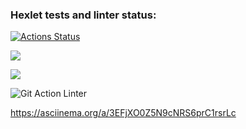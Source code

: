 ### Hexlet tests and linter status:
[![Actions Status](https://github.com/stereoyana/python-project-lvl1/workflows/hexlet-check/badge.svg)](https://github.com/stereoyana/python-project-lvl1/actions)

<a href="https://codeclimate.com/github/codeclimate/codeclimate/maintainability"><img src="https://api.codeclimate.com/v1/badges/a99a88d28ad37a79dbf6/maintainability" /></a>

<a href="https://codeclimate.com/github/codeclimate/codeclimate/test_coverage"><img src="https://api.codeclimate.com/v1/badges/a99a88d28ad37a79dbf6/test_coverage" /></a>

![Git Action Linter](https://github.com/stereoyana/python-project-lvl1//actions/workflows/gitact.yml/badge.svg)

https://asciinema.org/a/3EFjXO0Z5N9cNRS6prC1rsrLc
